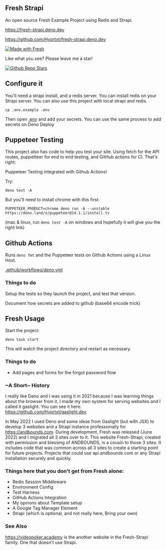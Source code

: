 ## Fresh Strapi

An open source Fresh Example Project using Redis and Strapi.

https://fresh-strapi.deno.dev

https://github.com/Hyprtxt/fresh-strapi.deno.dev

[![Made with Fresh](https://fresh-strapi.deno.dev/fresh-badge.svg)](https://fresh.deno.dev)

Like what you see? Please leave me a star!

[![Github Repo Stars](https://img.shields.io/github/stars/Hyprtxt/fresh-strapi.deno.dev?style=social)](https://github.com/Hyprtxt/fresh-strapi.deno.dev)

## Configure it

You'll need a strapi install, and a redis server. You can install redis on your
Strapi server. You can also use this project with local strapi and redis.

```
cp .env.example .env
```

Then open [.env](./.env.example) and add your secrets. You can use the same
process to add secrets on Deno Deploy

## Puppeteer Testing

This project also has code to help you test your site. Using fetch for the API
routes, puppetteer for end to end testing, and GitHub actions for CI. That's
right:

Puppeteer Testing integrated with Github Actions!

Try:

```
deno test -A
```

But you'll need to install chrome with this first:

```
PUPPETEER_PRODUCT=chrome deno run -A --unstable https://deno.land/x/puppeteer@14.1.1/install.ts
```

(mac & linux, run `deno test -A` on windows and hopefully it will give you the
right link)

## Github Actions

Runs `deno fmt` and the Puppeteer tests on Github Actions using a Linux Host.

[.github/workflows/deno.yml](.github/workflows/deno.yml)

### Things to do

Setup the tests so they launch the project, and test that version.

Document how secrets are added to github (base64 encode trick)

## Fresh Usage

Start the project:

```
deno task start
```

This will watch the project directory and restart as necessary.

### Things to do

- Add pages and forms for the forgot password flow

### ~A Short~ History

I really like Deno and I was using it in 2021 because I was learning things about the browser from it. I made my own system for serving websites and I called it gaslight. You can see it here: https://github.com/Hyprtxt/gaslight.dev.

In May 2022 I used Deno and some ideas from Gaslight (but with JSX) to develop 3 websites and a Strapi instance professionally for https://andbounds.com. During development, Fresh was released (June 2022) and I migrated all 3 sites over to it. This website Fresh-Strapi, created with permission and blessing of ANDBOUNDS, is a cousin to those 3 sites. It includes code that was common across all 3 sites to create a starting point for future projects. Projects that could use api.andbounds.com or any Strapi installation securely and quickly. 

### Things here that you don't get from Fresh alone:

* Redis Session Middleware
* Environment Config
* Test Harness
* GitHub Actions Integration
* My opinons about Template setup
* A Google Tag Manager Element
* Strapi (which is optional, and not really here, Bring your own)

### See Also

https://videopoker.academy is the another website in the Fresh-Strapi family. One that doesn't use Strapi.

